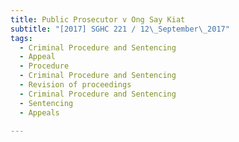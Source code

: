 ```yaml
---
title: Public Prosecutor v Ong Say Kiat 
subtitle: "[2017] SGHC 221 / 12\_September\_2017"
tags:
  - Criminal Procedure and Sentencing
  - Appeal
  - Procedure
  - Criminal Procedure and Sentencing
  - Revision of proceedings
  - Criminal Procedure and Sentencing
  - Sentencing
  - Appeals

---
```



